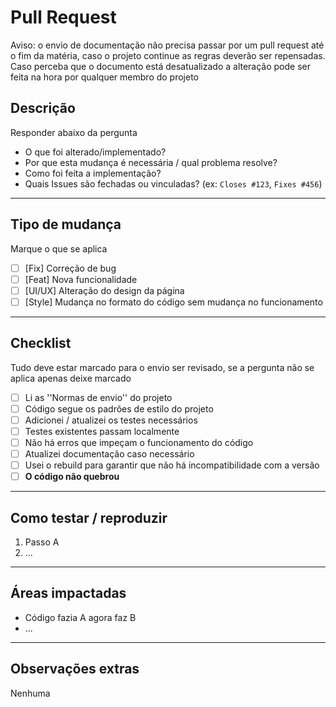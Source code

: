 # Pull Request

Aviso: o envio de documentação não precisa passar por um pull request até o fim da matéria, caso o projeto continue as regras deverão ser repensadas. Caso perceba que o documento está desatualizado a alteração pode ser feita na hora por qualquer membro do projeto

## Descrição

Responder abaixo da pergunta

- O que foi alterado/implementado?
- Por que esta mudança é necessária / qual problema resolve?
- Como foi feita a implementação?
- Quais Issues são fechadas ou vinculadas? (ex: `Closes #123`, `Fixes #456`)

---

## Tipo de mudança

Marque o que se aplica

- [ ] [Fix] Correção de bug
- [ ] [Feat] Nova funcionalidade
- [ ] [UI/UX] Alteração do design da página
- [ ] [Style] Mudança no formato do código sem mudança no funcionamento

---

## Checklist

Tudo deve estar marcado para o envio ser revisado, se a pergunta não se aplica apenas deixe marcado

- [ ] Li as ''Normas de envio'' do projeto <!-- vai virar link -->
- [ ] Código segue os padrões de estilo do projeto
- [ ] Adicionei / atualizei os testes necessários
- [ ] Testes existentes passam localmente
- [ ] Não há erros que impeçam o funcionamento do código
- [ ] Atualizei documentação caso necessário
- [ ] Usei o rebuild para garantir que não há incompatibilidade com a versão
- [ ]  **O código não quebrou**

---

## Como testar / reproduzir

<!-- Descreva o passo a passo de como testar e/ou reproduzir as mudanças feitas no código, use trechos do código para uma explicação mais fácil de ser compreendida, se quiser pode mandar imagens ou vídeos. Inclua exemplos de entrada e saída ou comportamentos esperados. -->

1. Passo A
2. ...

---

## Áreas impactadas

<!-- Liste o que pode ser impactado pela mudança proposta. Em caso de ''Style'' a resposta pode ser Style -->

- Código fazia A agora faz B
- ...

---

## Observações extras

<!-- Qualquer coisa que você queria deixar como observação, até mesmo um obrigado. Não é obrigatório ser preenchido -->
Nenhuma
